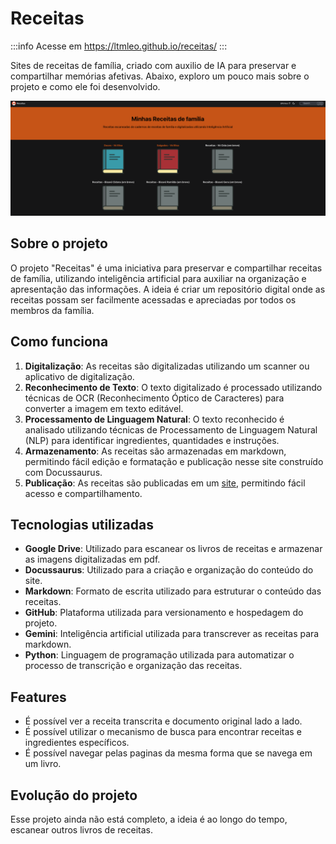 # Receitas

:::info
Acesse em https://ltmleo.github.io/receitas/
:::

Sites de receitas de família, criado com auxilio de IA para preservar e compartilhar memórias afetivas. Abaixo, exploro um pouco mais sobre o projeto e como ele foi desenvolvido.

[![Site](./image.png)](https://ltmleo.github.io/receitas/)

## Sobre o projeto

O projeto "Receitas" é uma iniciativa para preservar e compartilhar receitas de família, utilizando inteligência artificial para auxiliar na organização e apresentação das informações. A ideia é criar um repositório digital onde as receitas possam ser facilmente acessadas e apreciadas por todos os membros da família.

## Como funciona

1. **Digitalização**: As receitas são digitalizadas utilizando um scanner ou aplicativo de digitalização.
2. **Reconhecimento de Texto**: O texto digitalizado é processado utilizando técnicas de OCR (Reconhecimento Óptico de Caracteres) para converter a imagem em texto editável.
3. **Processamento de Linguagem Natural**: O texto reconhecido é analisado utilizando técnicas de Processamento de Linguagem Natural (NLP) para identificar ingredientes, quantidades e instruções.
4. **Armazenamento**: As receitas são armazenadas em markdown, permitindo fácil edição e formatação e publicação nesse site construído com Docussaurus.
5. **Publicação**: As receitas são publicadas em um [site](https://ltmleo.github.io/receitas/), permitindo fácil acesso e compartilhamento.

## Tecnologias utilizadas

- **Google Drive**: Utilizado para escanear os livros de receitas e armazenar as imagens digitalizadas em pdf.
- **Docussaurus**: Utilizado para a criação e organização do conteúdo do site.
- **Markdown**: Formato de escrita utilizado para estruturar o conteúdo das receitas.
- **GitHub**: Plataforma utilizada para versionamento e hospedagem do projeto.
- **Gemini**: Inteligência artificial utilizada para transcrever as receitas para markdown.
- **Python**: Linguagem de programação utilizada para automatizar o processo de transcrição e organização das receitas.

## Features

- É possível ver a receita transcrita e documento original lado a lado.
- É possível utilizar o mecanismo de busca para encontrar receitas e ingredientes específicos.
- É possível navegar pelas paginas da mesma forma que se navega em um livro.

## Evolução do projeto

Esse projeto ainda não está completo, a ideia é ao longo do tempo, escanear outros livros de receitas. 